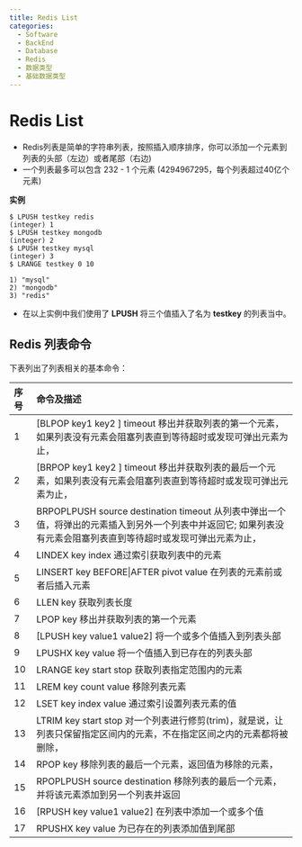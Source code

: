 ```yaml
---
title: Redis List
categories:
  - Software
  - BackEnd
  - Database
  - Redis
  - 数据类型
  - 基础数据类型
---
```

# Redis List

- Redis列表是简单的字符串列表，按照插入顺序排序，你可以添加一个元素到列表的头部（左边）或者尾部（右边)
- 一个列表最多可以包含 232 - 1 个元素 (4294967295，每个列表超过40亿个元素)

**实例**

```shell
$ LPUSH testkey redis
(integer) 1
$ LPUSH testkey mongodb
(integer) 2
$ LPUSH testkey mysql
(integer) 3
$ LRANGE testkey 0 10

1) "mysql"
2) "mongodb"
3) "redis"
```

- 在以上实例中我们使用了 **LPUSH** 将三个值插入了名为 **testkey** 的列表当中。

## Redis 列表命令

下表列出了列表相关的基本命令：

| 序号 | 命令及描述                                                   |
| :--- | :----------------------------------------------------------- |
| 1    | [BLPOP key1 key2 \] timeout  移出并获取列表的第一个元素，如果列表没有元素会阻塞列表直到等待超时或发现可弹出元素为止， |
| 2    | [BRPOP key1 key2 \] timeout  移出并获取列表的最后一个元素，如果列表没有元素会阻塞列表直到等待超时或发现可弹出元素为止， |
| 3    | BRPOPLPUSH source destination timeout  从列表中弹出一个值，将弹出的元素插入到另外一个列表中并返回它; 如果列表没有元素会阻塞列表直到等待超时或发现可弹出元素为止， |
| 4    | LINDEX key index  通过索引获取列表中的元素                   |
| 5    | LINSERT key BEFORE\|AFTER pivot value  在列表的元素前或者后插入元素 |
| 6    | LLEN key  获取列表长度                                       |
| 7    | LPOP key  移出并获取列表的第一个元素                         |
| 8    | [LPUSH key value1 value2\]  将一个或多个值插入到列表头部     |
| 9    | LPUSHX key value  将一个值插入到已存在的列表头部             |
| 10   | LRANGE key start stop  获取列表指定范围内的元素              |
| 11   | LREM key count value  移除列表元素                           |
| 12   | LSET key index value  通过索引设置列表元素的值               |
| 13   | LTRIM key start stop  对一个列表进行修剪(trim)，就是说，让列表只保留指定区间内的元素，不在指定区间之内的元素都将被删除， |
| 14   | RPOP key  移除列表的最后一个元素，返回值为移除的元素，         |
| 15   | RPOPLPUSH source destination  移除列表的最后一个元素，并将该元素添加到另一个列表并返回 |
| 16   | [RPUSH key value1 value2\]  在列表中添加一个或多个值         |
| 17   | RPUSHX key value  为已存在的列表添加值到尾部                 |